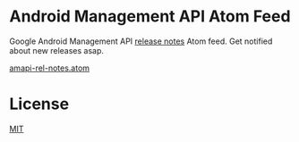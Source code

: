 Android Management API Atom Feed
=====================================

Google Android Management API [release notes](https://developers.google.com/android/management/release-notes) Atom feed. Get notified about new releases asap.

[amapi-rel-notes.atom](https://petarov.github.io/amapi-feed/amapi-rel-notes.atom)

# License 

[MIT](LICENSE)